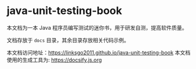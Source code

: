 # java-unit-testing-book

本文档为一本 Java 程序员编写测试的迷你书，用于研发自测，提高软件质量。

文档存放于 `docs` 目录，其余目录存放相关代码示例。

本文档访问地址：https://linksgo2011.github.io/java-unit-testing-book
本文档使用的生成工具为: https://docsify.js.org
